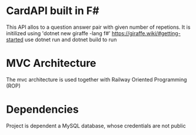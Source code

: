 # CardAPI built in F#
This API allos to a question answer pair with given number of repetions.
It is initilized using 'dotnet new giraffe -lang f#'
https://giraffe.wiki/#getting-started
use dotnet run and dotnet build to run

# MVC Architecture 
The mvc architecture is used together with 
Railway Oriented Programming (ROP)

# Dependencies
Project is dependent a MySQL database, whose credentials are not public




